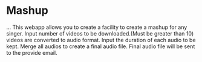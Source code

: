 # Mashup
...
This webapp allows you to create a facility to create a mashup for any singer.
Input number of videos to be downloaded.(Must be greater than 10)
videos are converted to audio format.
Input the duration of each audio to be kept.
Merge all audios to create a final audio file.
Final audio file will be sent to the provide email.
